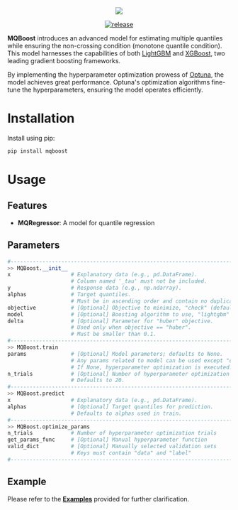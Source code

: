 <div style="text-align: center;">
  <img src="https://capsule-render.vercel.app/api?type=transparent&fontColor=0047AB&text=MQBoost&height=120&fontSize=90">
</div>
<p align="center">
  <a href="https://github.com/RektPunk/MQBoost/releases/latest">
    <img alt="release" src="https://img.shields.io/github/v/release/RektPunk/mqboost.svg">
  </a>
<!--   <a href="LICENSE">
    <img alt="license" src="https://img.shields.io/badge/license-MIT-indigo.sv">
  </a> -->
</p>

**MQBoost** introduces an advanced model for estimating multiple quantiles while ensuring the non-crossing condition (monotone quantile condition). This model harnesses the capabilities of both [LightGBM](https://github.com/microsoft/LightGBM) and [XGBoost](https://github.com/dmlc/xgboost), two leading gradient boosting frameworks.

By implementing the hyperparameter optimization prowess of [Optuna](https://github.com/optuna/optuna), the model achieves great performance. Optuna's optimization algorithms fine-tune the hyperparameters, ensuring the model operates efficiently.

# Installation
Install using pip:
```bash
pip install mqboost
```

# Usage
## Features
- **MQRegressor**: A model for quantile regression


## Parameters
```python
#--------------------------------------------------------------------------------------------#
>> MQBoost.__init__
x                   # Explanatory data (e.g., pd.DataFrame).
                    # Column named '_tau' must not be included.
y                   # Response data (e.g., np.ndarray).
alphas              # Target quantiles.
                    # Must be in ascending order and contain no duplicates.
objective           # [Optional] Objective to minimize, "check" (default) or "huber".
model               # [Optional] Boosting algorithm to use, "lightgbm" (default) or "xgboost".
delta               # [Optional] Parameter for "huber" objective.
                    # Used only when objective == "huber".
                    # Must be smaller than 0.1.
#--------------------------------------------------------------------------------------------#
>> MQBoost.train
params              # [Optional] Model parameters; defaults to None.
                    # Any params related to model can be used except "objective".
                    # If None, hyperparameter optimization is executed.
n_trials            # [Optional] Number of hyperparameter optimization trials.
                    # Defaults to 20.
#--------------------------------------------------------------------------------------------#
>> MQBoost.predict
x                   # Explanatory data (e.g., pd.DataFrame).
alphas              # [Optional] Target quantiles for prediction.
                    # Defaults to alphas used in train.
#--------------------------------------------------------------------------------------------#
>> MQBoost.optimize_params
n_trials            # Number of hyperparameter optimization trials
get_params_func     # [Optional] Manual hyperparameter function
valid_dict          # [Optional] Manually selected validation sets
                    # Keys must contain "data" and "label"
#--------------------------------------------------------------------------------------------#
```

## Example
Please refer to the [**Examples**](https://github.com/RektPunk/MQBoost/tree/main/examples) provided for further clarification. 
